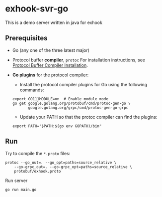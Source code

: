 # exhook-svr-go

This is a demo server written in java for exhook

## Prerequisites

- Go (any one of the three latest major)
- Protocol buffer **compiler**, `protoc`
    For installation instructions, see
    [Protocol Buffer Compiler Installation](https://grpc.io/docs/protoc-installation/).
- **Go plugins** for the protocol compiler:
    - Install the protocol compiler plugins for Go using the following commands:
    ```
    export GO111MODULE=on  # Enable module mode
    go get google.golang.org/protobuf/cmd/protoc-gen-go \
           google.golang.org/grpc/cmd/protoc-gen-go-grpc
    ```

    - Update your PATH so that the protoc compiler can find the plugins:
    ```
    export PATH="$PATH:$(go env GOPATH)/bin"
    ```

## Run

Try to compile the `*.proto` files:

```
protoc --go_out=. --go_opt=paths=source_relative \
    --go-grpc_out=. --go-grpc_opt=paths=source_relative \
    protobuf/exhook.proto
```

Run server
```
go run main.go
```
